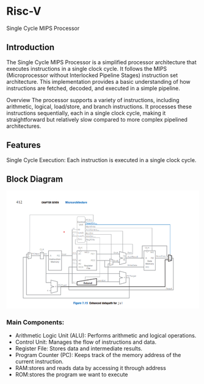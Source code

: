 # Risc-V
Single Cycle MIPS Processor
## Introduction
The Single Cycle MIPS Processor is a simplified processor architecture that executes instructions in a single clock cycle. It follows the MIPS (Microprocessor without Interlocked Pipeline Stages) instruction set architecture. This implementation provides a basic understanding of how instructions are fetched, decoded, and executed in a simple pipeline.

Overview
The processor supports a variety of instructions, including arithmetic, logical, load/store, and branch instructions. It processes these instructions sequentially, each in a single clock cycle, making it straightforward but relatively slow compared to more complex pipelined architectures.

## Features
Single Cycle Execution: Each instruction is executed in a single clock cycle.
## Block Diagram
![Block Diagram](risc.png)

### Main Components:
* Arithmetic Logic Unit (ALU): Performs arithmetic and logical operations.
* Control Unit: Manages the flow of instructions and data.
* Register File: Stores data and intermediate results.
* Program Counter (PC): Keeps track of the memory address of the current instruction.
* RAM:stores and reads data by accessing it through address 
* ROM:stores the program we want to execute








